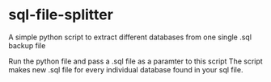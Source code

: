 # sql-file-splitter
A simple python script to extract different databases from one single .sql backup file

Run the python file and pass a .sql file as a paramter to this script
The script makes new .sql file for every individual database found in your sql file.
